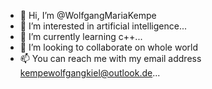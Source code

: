 - 👋 Hi, I’m @WolfgangMariaKempe
- 👀 I’m interested in artificial intelligence...
- 🌱 I’m currently learning c++...
- 💞️ I’m looking to collaborate on whole world
- 📫 You can reach me with my email address kempewolfgangkiel@outlook.de...

<!---
WolfgangMariaKempe/WolfgangMariaKempe is a ✨ special ✨ repository because its `README.md` (this file) appears on your GitHub profile.
You can click the Preview link to take a look at your changes.
--->
